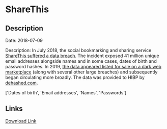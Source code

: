 # ShareThis

## Description

Date: 2018-07-09

Description:
In July 2018, the social bookmarking and sharing service <a href="https://www.sharethis.com/data-privacy-incident/" target="_blank" rel="noopener">ShareThis suffered a data breach</a>. The incident exposed 41 million unique email addresses alongside names and in some cases, dates of birth and password hashes. In 2019, <a href="https://www.theregister.co.uk/2019/02/11/620_million_hacked_accounts_dark_web/" target="_blank" rel="noopener">the data appeared listed for sale on a dark web marketplace</a> (along with several other large breaches) and subsequently began circulating more broadly. The data was provided to HIBP by <a href="https://dehashed.com/" target="_blank" rel="noopener">dehashed.com</a>.


['Dates of birth', 'Email addresses', 'Names', 'Passwords']

## Links

[Download Link](https://link-to.net/1229997/857.294582412853/dynamic/?r=aHR0cHM6Ly93d3cubWVkaWFmaXJlLmNvbS92aWV3L3lYanlWT1pXMm9yeGJxYi9zaGFyZXRoaXMuY29tL2ZpbGU=)